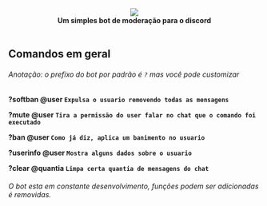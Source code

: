 <div align="center">
<img src="http://i.picresize.com/images/2018/01/28/uYjGL.png" border="0" /><br>
    <b>Um simples bot de moderação para o discord<b><br><br>
  </div>


## Comandos em geral

###### Anotação: o prefixo do bot por padrão é ```?``` mas você pode customizar 

?softban @user ```Expulsa o usuario removendo todas as mensagens```


?mute @user ```Tira a permissão do user falar no chat que o comando foi executado```


?ban @user ```Como já diz, aplica um banimento no usuario```


?userinfo @user ```Mostra alguns dados sobre o usuario```

?clear @quantia ```Limpa certa quantia de mensagens do chat```

###### O bot esta em constante desenvolvimento, funções podem ser adicionadas é removidas.
